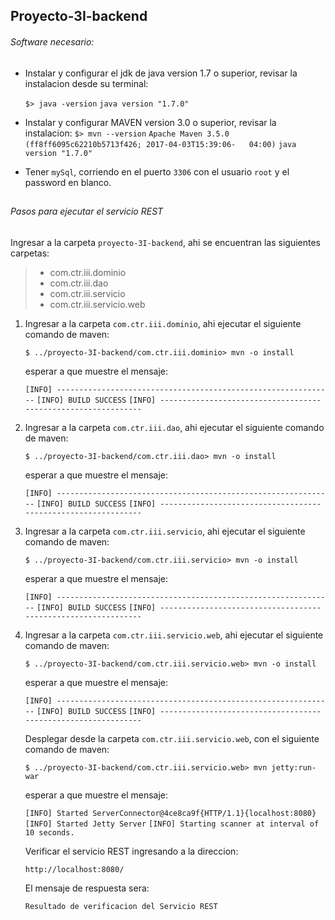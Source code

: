 ## Proyecto-3I-backend

###### Software necesario: 
* Instalar y configurar el jdk de java version 1.7 o superior, revisar la instalacion desde su terminal:
  
  `$> java -version`
  `java version "1.7.0"`

* Instalar y configurar MAVEN version 3.0 o superior, revisar la instalacion:
  `$> mvn --version`
  `Apache Maven 3.5.0 (ff8ff6095c62210b5713f426; 2017-04-03T15:39:06-   04:00)`
  `java version "1.7.0"`

* Tener `mySql`, corriendo en el puerto `3306` con el usuario `root` y el password en blanco.

## 
###### Pasos para ejecutar el servicio REST 

Ingresar a la carpeta `proyecto-3I-backend`, ahi se encuentran las siguientes carpetas:
> * com.ctr.iii.dominio
> * com.ctr.iii.dao
> * com.ctr.iii.servicio
> * com.ctr.iii.servicio.web

1. Ingresar a la carpeta `com.ctr.iii.dominio`, ahi ejecutar el siguiente comando de maven:
   
   `$ ../proyecto-3I-backend/com.ctr.iii.dominio> mvn -o install`
   
   esperar a que muestre el mensaje:
   
   `[INFO] --------------------------------------------------------------`
   `[INFO] BUILD SUCCESS`
   `[INFO] --------------------------------------------------------------`
   
2. Ingresar a la carpeta `com.ctr.iii.dao`, ahi ejecutar el siguiente comando de maven:
   
   `$ ../proyecto-3I-backend/com.ctr.iii.dao> mvn -o install`
   
   esperar a que muestre el mensaje:
   
   `[INFO] --------------------------------------------------------------`
   `[INFO] BUILD SUCCESS`
   `[INFO] --------------------------------------------------------------`

3. Ingresar a la carpeta `com.ctr.iii.servicio`, ahi ejecutar el siguiente comando de maven:
   
   `$ ../proyecto-3I-backend/com.ctr.iii.servicio> mvn -o install`
   
   esperar a que muestre el mensaje:
   
   `[INFO] --------------------------------------------------------------`
   `[INFO] BUILD SUCCESS`
   `[INFO] --------------------------------------------------------------`

4. Ingresar a la carpeta `com.ctr.iii.servicio.web`, ahi ejecutar el siguiente comando de maven:
   
   `$ ../proyecto-3I-backend/com.ctr.iii.servicio.web> mvn -o install`
   
   esperar a que muestre el mensaje:
   
   `[INFO] --------------------------------------------------------------`
   `[INFO] BUILD SUCCESS`
   `[INFO] --------------------------------------------------------------`

    Desplegar desde la carpeta `com.ctr.iii.servicio.web`, con el siguiente comando de maven:
   
   `$ ../proyecto-3I-backend/com.ctr.iii.servicio.web> mvn jetty:run-war`
   
   esperar a que muestre el mensaje:
   
   `[INFO] Started ServerConnector@4ce8ca9f{HTTP/1.1}{localhost:8080}`
   `[INFO] Started Jetty Server`
   `[INFO] Starting scanner at interval of 10 seconds.`

	Verificar el servicio REST ingresando a la direccion:
    
    `http://localhost:8080/`
    
    El mensaje de respuesta sera:
    
    `Resultado de verificacion del Servicio REST`